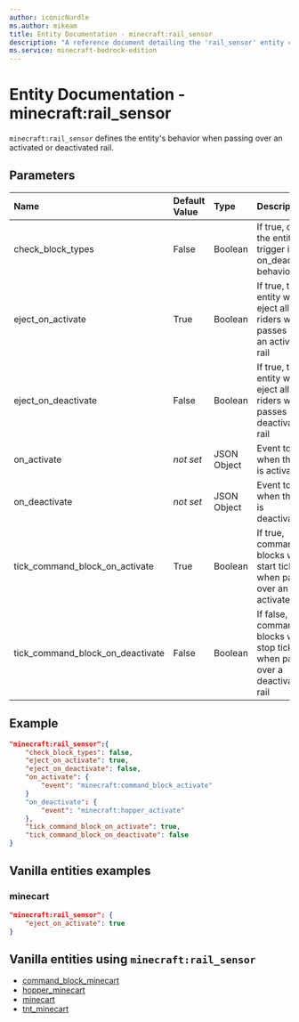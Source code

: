 ```yaml
---
author: iconicNurdle
ms.author: mikeam
title: Entity Documentation - minecraft:rail_sensor
description: "A reference document detailing the 'rail_sensor' entity component"
ms.service: minecraft-bedrock-edition
---
```


# Entity Documentation - minecraft:rail_sensor

`minecraft:rail_sensor` defines the entity's behavior when passing over an activated or deactivated rail.

## Parameters

|Name |Default Value  |Type  |Description  |
|:----------|:----------|:----------|:----------|
| check_block_types| False| Boolean| If true, on tick the entity will trigger its on_deactivate behavior |
| eject_on_activate| True| Boolean| If true, the entity will eject all of its riders when it passes over an activated rail |
| eject_on_deactivate| False| Boolean| If true, the entity will eject all of its riders when it passes over a deactivated rail |
| on_activate| *not set*| JSON Object | Event to call when the rail is activated |
| on_deactivate| *not set*| JSON Object | Event to call when the rail is deactivated |
| tick_command_block_on_activate| True| Boolean| If true, command blocks will start ticking when passing over an activated rail |
| tick_command_block_on_deactivate| False| Boolean| If false, command blocks will stop ticking when passing over a deactivated rail |

## Example

```json
"minecraft:rail_sensor":{
    "check_block_types": false,
    "eject_on_activate": true,
    "eject_on_deactivate": false,
    "on_activate": {
        "event": "minecraft:command_block_activate"
    }
    "on_deactivate": {
        "event": "minecraft:hopper_activate"
    },
    "tick_command_block_on_activate": true,
    "tick_command_block_on_deactivate": false
}
```

## Vanilla entities examples

### minecart

```json
"minecraft:rail_sensor": {
    "eject_on_activate": true
}
```

## Vanilla entities using `minecraft:rail_sensor`

- [command_block_minecart](../../../../Source/VanillaBehaviorPack_Snippets/entities/command_block_minecart.md)
- [hopper_minecart](../../../../Source/VanillaBehaviorPack_Snippets/entities/hopper_minecart.md)
- [minecart](../../../../Source/VanillaBehaviorPack_Snippets/entities/minecart.md)
- [tnt_minecart](../../../../Source/VanillaBehaviorPack_Snippets/entities/tnt_minecart.md)

